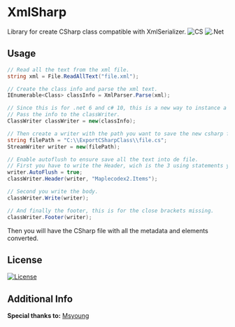 # XmlSharp
Library for create CSharp class compatible with XmlSerializer.
![CS](https://img.shields.io/badge/C%23%20-%23239120.svg?&style=flat&logo=c%2B%2B&logoColor=white) 
![.Net](https://img.shields.io/badge/.NET_6.0-%230059b3.svg?&style=flat&logo=&logoColor=white)

## Usage

```csharp
// Read all the text from the xml file.
string xml = File.ReadAllText("file.xml");

// Create the class info and parse the xml text.
IEnumerable<Class> classInfo = XmlParser.Parse(xml);

// Since this is for .net 6 and c# 10, this is a new way to instance a class.
// Pass the info to the classWriter.
ClassWriter classWriter = new(classInfo);

// Then create a writer with the path you want to save the new csharp file.
string filePath = "C:\\ExportCSharpClass\\file.cs";
StreamWriter writer = new(filePath);

// Enable autoflush to ensure save all the text into de file.
// First you have to write the Header, wich is the 3 using statements you need, and a custom namespace you want.
writer.AutoFlush = true;
classWriter.Header(writer, "Maplecodex2.Items");

// Second you write the body.
classWriter.Write(writer);

// And finally the footer, this is for the close brackets missing.
classWriter.Footer(writer);
```
Then you will have the CSharp file with all the metadata and elements converted.

## License 
[![License](https://img.shields.io/badge/License-Apache%202.0-blue.svg)](https://opensource.org/licenses/Apache-2.0)

## Additional Info

**Special thanks to:** [Msyoung](https://github.com/msyoung/XmlToCSharp)

